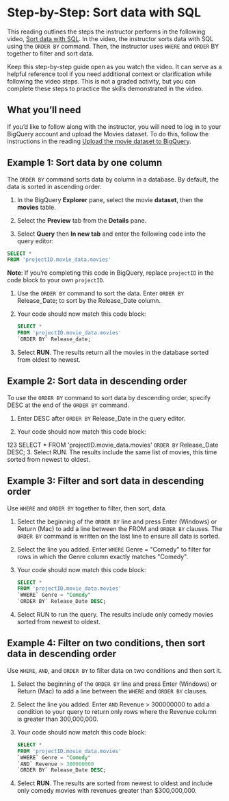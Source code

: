 # Step-by-Step: Sort data with SQL

This reading outlines the steps the instructor performs in the following video, [Sort data with SQL](https://www.coursera.org/learn/analyze-data/lecture/P6Yu3/sorting-queries-in-sql). In the video, the instructor sorts data with SQL using the `ORDER BY` command. Then, the instructor uses ``WHERE`` and `ORDER` BY together to filter and sort data.

Keep this step-by-step guide open as you watch the video. It can serve as a helpful reference tool if you need additional context or clarification while following the video steps. This is not a graded activity, but you can complete these steps to practice the skills demonstrated in the video.

## What you’ll need

If you’d like to follow along with the instructor, you will need to log in to your BigQuery account and upload the Movies dataset. To do this, follow the instructions in the reading [Upload the movie dataset to BigQuery](../p2_organize-data-for-analysis/s7_r_upload-the-movie-dataset-to-bigquery.md).

## Example 1: Sort data by one column

The `ORDER BY` command sorts data by column in a database. By default, the data is sorted in ascending order.

1. In the BigQuery **Explorer** pane, select the movie **dataset**, then the **movies** table.

2. Select the **Preview** tab from the **Details** pane.

3. Select **Query** then **In new tab** and enter the following code into the query editor:

```sql
SELECT *
FROM 'projectID.movie_data.movies'
```

**Note**: If you’re completing this code in BigQuery, replace `projectID` in the code block to your own `projectID`.

1. Use the `ORDER BY` command to sort the data. Enter `ORDER BY` Release_Date; to sort by the Release_Date column.

2. Your code should now match this code block:

    ```sql
    SELECT *
    FROM 'projectID.movie_data.movies'
    `ORDER BY` Release_date;
    ```

3. Select **RUN**. The results return all the movies in the database sorted from oldest to newest.

## Example 2: Sort data in descending order

To use the  `ORDER BY` command to sort data by descending order, specify DESC at the end of the `ORDER BY` command.

1. Enter DESC after `ORDER BY` Release_Date in the query editor.

2. Your code should now match this code block:

123
SELECT *
FROM 'projectID.movie_data.movies'
`ORDER BY` Release_Date DESC;
3. Select RUN. The results include the same list of movies, this time sorted from newest to oldest.

## Example 3: Filter and sort data in descending order

Use `WHERE` and `ORDER BY` together to filter, then sort, data.

1. Select the beginning of the `ORDER BY` line and press Enter (Windows) or Return (Mac) to add a line between the FROM and `ORDER BY` clauses. The `ORDER BY` command is written on the last line to ensure all data is sorted.

2. Select the line you added. Enter `WHERE` Genre = "Comedy" to filter for rows in which the Genre column exactly matches "Comedy".

3. Your code should now match this code block:

    ```sql
    SELECT *
    FROM 'projectID.movie_data.movies'
    `WHERE` Genre = "Comedy"
    `ORDER BY` Release_Date DESC;
    ```

4. Select RUN to run the query. The results include only comedy movies sorted from newest to oldest.

## Example 4: Filter on two conditions, then sort data in descending order

Use `WHERE`, `AND`, and `ORDER BY` to filter data on two conditions and then sort it.

1. Select the beginning of the `ORDER BY` line and press Enter (Windows) or Return (Mac) to add a line between the `WHERE` and `ORDER BY` clauses.

2. Select the line you added. Enter `AND` Revenue > 300000000 to add a condition to your query to return only rows where the Revenue column is greater than 300,000,000.

3. Your code should now match this code block:

    ```sql
    SELECT *
    FROM 'projectID.movie_data.movies'
    `WHERE` Genre = "Comedy"
    `AND` Revenue > 300000000
    `ORDER BY` Release_Date DESC;
    ```

4. Select **RUN**. The results are sorted from newest to oldest and include only comedy movies with revenues greater than $300,000,000.
